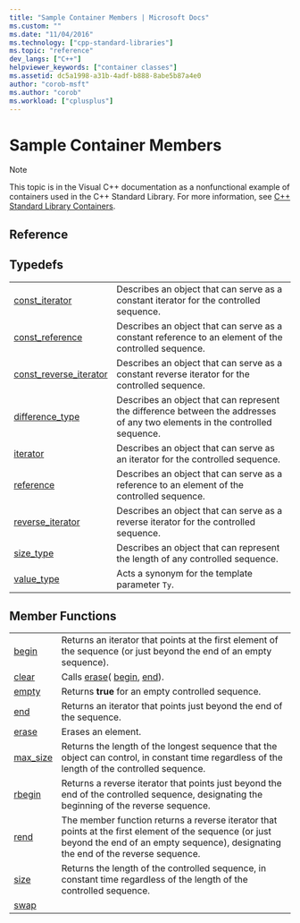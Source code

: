 ```yaml
---
title: "Sample Container Members | Microsoft Docs"
ms.custom: ""
ms.date: "11/04/2016"
ms.technology: ["cpp-standard-libraries"]
ms.topic: "reference"
dev_langs: ["C++"]
helpviewer_keywords: ["container classes"]
ms.assetid: dc5a1998-a31b-4adf-b888-8abe5b87a4e0
author: "corob-msft"
ms.author: "corob"
ms.workload: ["cplusplus"]
---
```

# Sample Container Members

> [!NOTE]
> This topic is in the Visual C++ documentation as a nonfunctional example of containers used in the C++ Standard Library. For more information, see [C++ Standard Library Containers](../standard-library/stl-containers.md).

## Reference

## Typedefs

|||
|-|-|
|[const_iterator](../standard-library/container-class-const-iterator.md)|Describes an object that can serve as a constant iterator for the controlled sequence.|
|[const_reference](../standard-library/container-class-const-reference.md)|Describes an object that can serve as a constant reference to an element of the controlled sequence.|
|[const_reverse_iterator](../standard-library/container-class-const-reverse-iterator.md)|Describes an object that can serve as a constant reverse iterator for the controlled sequence.|
|[difference_type](../standard-library/container-class-difference-type.md)|Describes an object that can represent the difference between the addresses of any two elements in the controlled sequence.|
|[iterator](../standard-library/container-class-iterator.md)|Describes an object that can serve as an iterator for the controlled sequence.|
|[reference](../standard-library/container-class-reference.md)|Describes an object that can serve as a reference to an element of the controlled sequence.|
|[reverse_iterator](../standard-library/container-class-reverse-iterator.md)|Describes an object that can serve as a reverse iterator for the controlled sequence.|
|[size_type](../standard-library/container-class-size-type.md)|Describes an object that can represent the length of any controlled sequence.|
|[value_type](../standard-library/container-class-value-type.md)|Acts a synonym for the template parameter `Ty`.|

## Member Functions

|||
|-|-|
|[begin](../standard-library/container-class-begin.md)|Returns an iterator that points at the first element of the sequence (or just beyond the end of an empty sequence).|
|[clear](../standard-library/container-class-clear.md)|Calls [erase](../standard-library/container-class-erase.md)( [begin](../standard-library/container-class-begin.md), [end](../standard-library/container-class-end.md)).|
|[empty](../standard-library/container-class-empty.md)|Returns **true** for an empty controlled sequence.|
|[end](../standard-library/container-class-end.md)|Returns an iterator that points just beyond the end of the sequence.|
|[erase](../standard-library/container-class-erase.md)|Erases an element.|
|[max_size](../standard-library/container-class-max-size.md)|Returns the length of the longest sequence that the object can control, in constant time regardless of the length of the controlled sequence.|
|[rbegin](../standard-library/container-class-rbegin.md)|Returns a reverse iterator that points just beyond the end of the controlled sequence, designating the beginning of the reverse sequence.|
|[rend](../standard-library/container-class-rend.md)|The member function returns a reverse iterator that points at the first element of the sequence (or just beyond the end of an empty sequence), designating the end of the reverse sequence.|
|[size](../standard-library/container-class-size.md)|Returns the length of the controlled sequence, in constant time regardless of the length of the controlled sequence.|
|[swap](../standard-library/container-class-swap.md)
